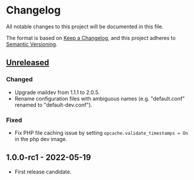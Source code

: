 # Changelog

All notable changes to this project will be documented in this file.

The format is based on [Keep a Changelog](https://keepachangelog.com/en/1.0.0/),
and this project adheres to [Semantic Versioning](https://semver.org/spec/v2.0.0.html).

## [Unreleased]

### Changed

- Upgrade maildev from 1.1.1 to 2.0.5.
- Rename configuration files with ambiguous names (e.g. "default.conf" renamed to "default-dev.conf").

### Fixed

- Fix PHP file caching issue by setting `opcache.validate_timestamps = On` in the php dev image.

## 1.0.0-rc1 - 2022-05-19

- First release candidate.

[Unreleased]: https://git.smile.fr/magento2/docker-boilerplate/compare/1.0.0-rc1...master
